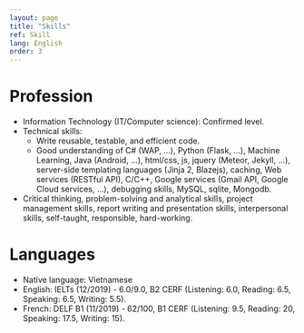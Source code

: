 ```yaml
---
layout: page
title: "Skills"
ref: Skill
lang: English
order: 3
---
```

# Profession
* Information Technology (IT/Computer science): Confirmed level.
* Technical skills: 
    * Write reusable, testable, and efficient code. 
    * Good understanding of C# (WAP, ...), Python (Flask, ...), Machine Learning, Java (Android, ...), html/css, js, jquery (Meteor, Jekyll, ...),  server-side templating languages (Jinja 2, Blazejs), caching, Web services (RESTful API), C/C++, Google services (Gmail API, Google Cloud services, ...), debugging skills, MySQL, sqlite, Mongodb. 
* Critical thinking, problem-solving and analytical skills, project management skills, report writing and presentation skills, interpersonal skills, self-taught, responsible, hard-working.

# Languages
* Native language: Vietnamese
* English: IELTs (12/2019) - 6.0/9.0, B2 CERF (Listening: 6.0, Reading: 6.5, Speaking: 6.5, Writing: 5.5).
* French: DELF B1 (11/2019) - 62/100, B1 CERF (Listening: 9.5, Reading: 20, Speaking: 17.5, Writing: 15).


